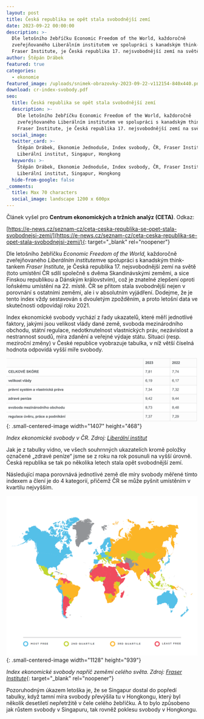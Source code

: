 ```yaml
---
layout: post
title: Česká republika se opět stala svobodnější zemí
date: 2023-09-22 00:00:00
description: >-
  Dle letošního žebříčku Economic Freedom of the World, každoročně
  zveřejňovaného Liberálním institutem ve spolupráci s kanadským think-tankem
  Fraser Institute, je Česká republika 17. nejsvobodnější zemí na světě. 
author: Štěpán Drábek
featured: true
categories:
  - ekonomie
featured_image: /uploads/snimek-obrazovky-2023-09-22-v112154-840x440.png
download: cr-index-svobody.pdf
seo:
  title: Česká republika se opět stala svobodnější zemí
  description: >-
    Dle letošního žebříčku Economic Freedom of the World, každoročně
    zveřejňovaného Liberálním institutem ve spolupráci s kanadským think-tankem
    Fraser Institute, je Česká republika 17. nejsvobodnější zemí na světě. 
  social_image:
  twitter_card: >-
    Štěpán Drábek, Ekonomie Jednoduše, Index svobody, ČR, Fraser Institute,
    Liberální institut, Singapur, Hongkong
  keywords: >-
    Štěpán Drábek, Ekonomie Jednoduše, Index svobody, ČR, Fraser Institute,
    Liberální institut, Singapur, Hongkong
  hide-from-google: false
_comments:
  title: Max 70 characters
  social_image: landscape 1200 x 600px
---
```

Článek vyšel pro&nbsp;**Centrum ekonomických a tržních analýz (CETA)**. Odkaz:

[https://e-news.cz/seznam-cz/ceta-ceska-republika-se-opet-stala-svobodnejsi-zemi/](https://e-news.cz/seznam-cz/ceta-ceska-republika-se-opet-stala-svobodnejsi-zemi/){: target="_blank" rel="noopener"}

Dle letošního žebříčku *Economic Freedom of the World,* každoročně zveřejňovaného *Liberálním institutem*ve spolupráci s kanadským think-tankem *Fraser Institute,* je Česká republika 17. nejsvobodnější zemí na světě (toto umístění ČR sdílí společně s dvěma Skandinávskými zeměmi, a sice Finskou republikou a Dánským královstvím), což je znatelné zlepšení oproti loňskému umístění na 22. místě. ČR se přitom stala svobodnější nejen v porovnání s ostatními zeměmi, ale i v absolutním vyjádření. Dodejme, že je tento index vždy sestavován s dvouletým zpožděním, a proto letošní data ve skutečnosti odpovídají roku 2021.



Index ekonomické svobody vychází z řady ukazatelů, které měří jednotlivé faktory, jakými jsou velikost vlády dané země, svoboda mezinárodního obchodu, státní regulace, nedotknutelnost vlastnických práv, nezávislost a nestrannost soudů, míra zdanění a veřejné výdaje státu. Situaci (resp. meziroční změny) v České republice vyobrazuje tabulka, v níž větší číselná hodnota odpovídá vyšší míře svobody.





![](/uploads/index-ekon-svobody.png){: .small-centered-image width="1407" height="468"}



*Index ekonomické svobody v ČR. Zdroj:* [*Liberální institut*](https://libinst.cz/ekonomicka-svoboda-v-cr-stoupla-hongkong-po-sedesati-letech-ztratil-prvenstvi/#prettyPhoto)



Jak je z tabulky vidno, ve všech souhrnných ukazatelích kromě položky označené „zdravé peníze“ jsme se z roku na rok posunuli na vyšší úrovně. Česká republika se tak po několika letech stala opět svobodnější zemí.



Následující mapa porovnává jednotlivé země dle míry svobody měřené tímto indexem a člení je do 4 kategorií, přičemž ČR se může pyšnit umístěním v kvartilu nejvyšším.

![](/uploads/mapa-indexu-svobody.png){: .small-centered-image width="1128" height="939"}

*Index ekonomické svobody napříč zeměmi celého světa. Zdroj:* [*Fraser Institute*](https://libinst.cz/wp-content/uploads/2023/09/economic-freedom-of-the-world-2023.pdf){: target="_blank" rel="noopener"}



Pozoruhodným úkazem letoška je, že se Singapur dostal do popředí tabulky, když tamní míra svobody převýšila tu v Hongkongu, který byl několik desetiletí nepřetržitě v čele celého žebříčku. A to bylo způsobeno jak růstem svobody v Singapuru, tak rovněž poklesu svobody v Hongkongu.